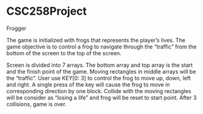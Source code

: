 # CSC258Project
Frogger

The game is initialized with frogs that represents the player’s lives. The game objective is to control a frog to navigate through the “traffic” from the bottom of the screen to the top of the screen. 

Screen is divided into 7 arrays. The bottom array and top array is the start and the finish point of the game. Moving rectangles in middle arrays will be the “traffic”. User use KEY[0: 3] to control the frog to move up, down, left and right. A single press of the key will cause the frog to move in corresponding direction by one block. Collide with the moving rectangles will be consider as “losing a life” and frog will be reset to start point. After 3 collisions, game is over.
